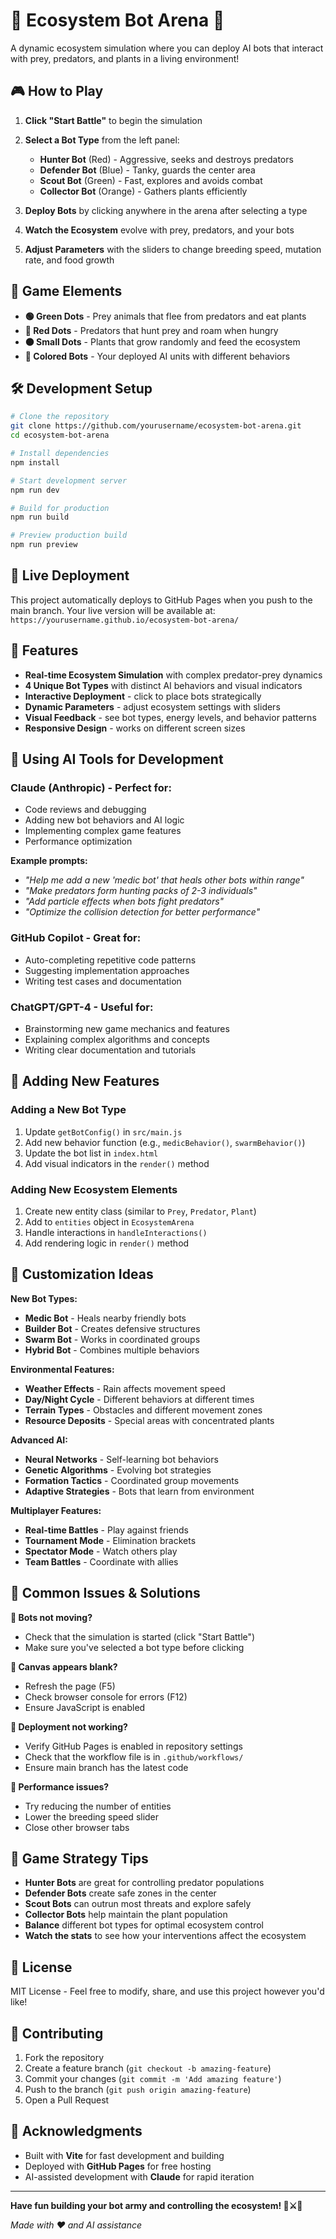 # 🤖 Ecosystem Bot Arena 🌿

A dynamic ecosystem simulation where you can deploy AI bots that interact with prey, predators, and plants in a living environment!

## 🎮 How to Play

1. **Click "Start Battle"** to begin the simulation
2. **Select a Bot Type** from the left panel:
   - **Hunter Bot** (Red) - Aggressive, seeks and destroys predators
   - **Defender Bot** (Blue) - Tanky, guards the center area  
   - **Scout Bot** (Green) - Fast, explores and avoids combat
   - **Collector Bot** (Orange) - Gathers plants efficiently

3. **Deploy Bots** by clicking anywhere in the arena after selecting a type
4. **Watch the Ecosystem** evolve with prey, predators, and your bots
5. **Adjust Parameters** with the sliders to change breeding speed, mutation rate, and food growth

## 🎯 Game Elements

- **🟢 Green Dots** - Prey animals that flee from predators and eat plants
- **🔴 Red Dots** - Predators that hunt prey and roam when hungry
- **🟤 Small Dots** - Plants that grow randomly and feed the ecosystem
- **🤖 Colored Bots** - Your deployed AI units with different behaviors

## 🛠️ Development Setup

```bash
# Clone the repository
git clone https://github.com/yourusername/ecosystem-bot-arena.git
cd ecosystem-bot-arena

# Install dependencies
npm install

# Start development server
npm run dev

# Build for production
npm run build

# Preview production build
npm run preview
```

## 🚀 Live Deployment

This project automatically deploys to GitHub Pages when you push to the main branch.
Your live version will be available at: `https://yourusername.github.io/ecosystem-bot-arena/`

## 🎯 Features

- **Real-time Ecosystem Simulation** with complex predator-prey dynamics
- **4 Unique Bot Types** with distinct AI behaviors and visual indicators
- **Interactive Deployment** - click to place bots strategically
- **Dynamic Parameters** - adjust ecosystem settings with sliders
- **Visual Feedback** - see bot types, energy levels, and behavior patterns
- **Responsive Design** - works on different screen sizes

## 🤖 Using AI Tools for Development

### Claude (Anthropic) - Perfect for:
- Code reviews and debugging
- Adding new bot behaviors and AI logic
- Implementing complex game features
- Performance optimization

**Example prompts:**
- *"Help me add a new 'medic bot' that heals other bots within range"*
- *"Make predators form hunting packs of 2-3 individuals"*
- *"Add particle effects when bots fight predators"*
- *"Optimize the collision detection for better performance"*

### GitHub Copilot - Great for:
- Auto-completing repetitive code patterns
- Suggesting implementation approaches
- Writing test cases and documentation

### ChatGPT/GPT-4 - Useful for:
- Brainstorming new game mechanics and features
- Explaining complex algorithms and concepts
- Writing clear documentation and tutorials

## 📝 Adding New Features

### Adding a New Bot Type
1. Update `getBotConfig()` in `src/main.js`
2. Add new behavior function (e.g., `medicBehavior()`, `swarmBehavior()`)
3. Update the bot list in `index.html`
4. Add visual indicators in the `render()` method

### Adding New Ecosystem Elements
1. Create new entity class (similar to `Prey`, `Predator`, `Plant`)
2. Add to `entities` object in `EcosystemArena`
3. Handle interactions in `handleInteractions()`
4. Add rendering logic in `render()` method

## 🎨 Customization Ideas

**New Bot Types:**
- **Medic Bot** - Heals nearby friendly bots
- **Builder Bot** - Creates defensive structures
- **Swarm Bot** - Works in coordinated groups
- **Hybrid Bot** - Combines multiple behaviors

**Environmental Features:**
- **Weather Effects** - Rain affects movement speed
- **Day/Night Cycle** - Different behaviors at different times
- **Terrain Types** - Obstacles and different movement zones
- **Resource Deposits** - Special areas with concentrated plants

**Advanced AI:**
- **Neural Networks** - Self-learning bot behaviors
- **Genetic Algorithms** - Evolving bot strategies
- **Formation Tactics** - Coordinated group movements
- **Adaptive Strategies** - Bots that learn from environment

**Multiplayer Features:**
- **Real-time Battles** - Play against friends
- **Tournament Mode** - Elimination brackets
- **Spectator Mode** - Watch others play
- **Team Battles** - Coordinate with allies

## 🐛 Common Issues & Solutions

**🔧 Bots not moving?**
- Check that the simulation is started (click "Start Battle")
- Make sure you've selected a bot type before clicking

**🔧 Canvas appears blank?**
- Refresh the page (F5)
- Check browser console for errors (F12)
- Ensure JavaScript is enabled

**🔧 Deployment not working?**
- Verify GitHub Pages is enabled in repository settings
- Check that the workflow file is in `.github/workflows/`
- Ensure main branch has the latest code

**🔧 Performance issues?**
- Try reducing the number of entities
- Lower the breeding speed slider
- Close other browser tabs

## 🎯 Game Strategy Tips

- **Hunter Bots** are great for controlling predator populations
- **Defender Bots** create safe zones in the center
- **Scout Bots** can outrun most threats and explore safely  
- **Collector Bots** help maintain the plant population
- **Balance** different bot types for optimal ecosystem control
- **Watch the stats** to see how your interventions affect the ecosystem

## 📜 License

MIT License - Feel free to modify, share, and use this project however you'd like!

## 🌟 Contributing

1. Fork the repository
2. Create a feature branch (`git checkout -b amazing-feature`)
3. Commit your changes (`git commit -m 'Add amazing feature'`)
4. Push to the branch (`git push origin amazing-feature`)
5. Open a Pull Request

## 🙏 Acknowledgments

- Built with **Vite** for fast development and building
- Deployed with **GitHub Pages** for free hosting
- AI-assisted development with **Claude** for rapid iteration

---

**Have fun building your bot army and controlling the ecosystem! 🤖⚔️🌿**

*Made with ❤️ and AI assistance*